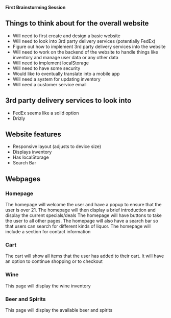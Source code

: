 **First Brainstorming Session**

## Things to think about for the overall website

- Will need to first create and design a basic website
- Will need to look into 3rd party delivery services (potentially FedEx)
- Figure out how to implement 3rd party delivery services into the website
- Will need to work on the backend of the website to handle things like inventory and manage user data or any other data
- Will need to implement localStorage
- Will need to have some security
- Would like to eventually translate into a mobile app
- Will need a system for updating inventory
- Will need a customer service email

## 3rd party delivery services to look into

- FedEx seems like a solid option
- Drizly

## Website features
- Responsive layout (adjusts to device size)
- Displays inventory
- Has localStorage
- Search Bar

## Webpages

### Homepage

The homepage will welcome the user and have a popup to ensure that the user is over 21. The homepage will then display a brief introduction and display the current specials/deals
The homepage will have buttons to take the user to all other pages. The homepage will also have a search bar so that users can search for different kinds of liquor. The homepage will
include a section for contact information

### Cart
The cart will show all items that the user has added to their cart. It will have an option to continue shopping or to checkout

### Wine
This page will display the wine inventory

### Beer and Spirits
This page will display the available beer and spirits



